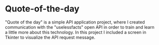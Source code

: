# Quote-of-the-day
"Quote of the day" is a simple API application project, where I created communication with the "uselessfacts" open API in order to train and learn a little more about this technology. In this project I included a screen in Tkinter to visualize the API request message.

